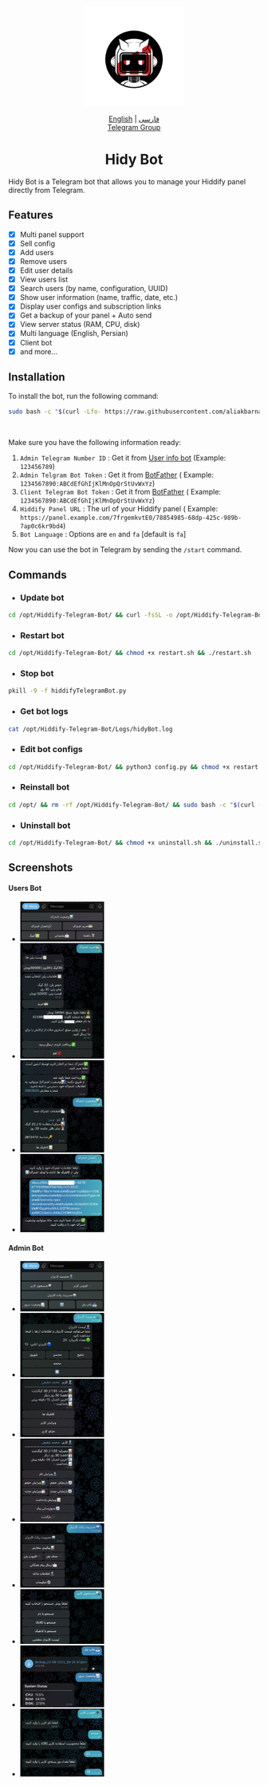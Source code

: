 <p align="center">
  <a href="https://github.com/aliakbarnajmi/hibot" target="_blank" rel="noopener noreferrer">
    <img width="200" height="200" src="https://github.com/aliakbarnajmi/hibot/blob/main/Screenshots/icon.png?raw=True" alt="Hidy Bot">
  </a>
</p>

<p align="center">
  <a href="./README.md">English</a> |
  <a href="./README-FA.md">فارسی</a>
<br>
  <a href="https://t.me/HidyBotGroup">Telegram Group</a>

</p>
<h1 align="center">Hidy Bot</h1>

Hidy Bot is a Telegram bot that allows you to manage your Hiddify panel directly from Telegram.

## Features
- [x] Multi panel support
- [x] Sell config
- [x] Add users
- [x] Remove users
- [x] Edit user details
- [x] View users list
- [x] Search users (by name, configuration, UUID)
- [x] Show user information (name, traffic, date, etc.)
- [x] Display user configs and subscription links
- [x] Get a backup of your panel + Auto send
- [x] View server status (RAM, CPU, disk)
- [x] Multi language (English, Persian)
- [x] Client bot
- [x] and more...

## Installation

To install the bot, run the following command:

```bash
sudo bash -c "$(curl -Lfo- https://raw.githubusercontent.com/aliakbarnajmi/hibot/refs/heads/master/install.sh)"
```
<br>

Make sure you have the following information ready:

1. `Admin Telegram Number ID` : Get it from [User info bot](https://t.me/userinfobot) (Example: `123456789`)
2. `Admin Telgram Bot Token` : Get it from [BotFather](https://t.me/BotFather) (
   Example: `1234567890:ABCdEfGhIjKlMnOpQrStUvWxYz`)
3. `Client Telegram Bot Token` : Get it from [BotFather](https://t.me/BotFather) (
   Example: `1234567890:ABCdEfGhIjKlMnOpQrStUvWxYz`)
4. `Hiddify Panel URL` : The url of your Hiddify panel (
   Example: `https://panel.example.com/7frgemkvtE0/78854985-68dp-425c-989b-7ap0c6kr9bd4`)
5. `Bot Language` : Options are `en` and `fa` [default is `fa`]


Now you can use the bot in Telegram by sending the `/start` command.




## Commands
- ### Update bot
```bash
cd /opt/Hiddify-Telegram-Bot/ && curl -fsSL -o /opt/Hiddify-Telegram-Bot/update.sh https://raw.githubusercontent.com/aliakbarnajmi/hibot/refs/heads/master/update.sh && chmod +x /opt/Hiddify-Telegram-Bot/update.sh && bash /opt/Hiddify-Telegram-Bot/update.sh
```
- ### Restart bot
```bash
cd /opt/Hiddify-Telegram-Bot/ && chmod +x restart.sh && ./restart.sh
```
- ### Stop bot
```bash
pkill -9 -f hiddifyTelegramBot.py
```
- ### Get bot logs
```bash
cat /opt/Hiddify-Telegram-Bot/Logs/hidyBot.log
```
- ### Edit bot configs
```bash
cd /opt/Hiddify-Telegram-Bot/ && python3 config.py && chmod +x restart.sh && ./restart.sh
```
- ### Reinstall bot
```bash
cd /opt/ && rm -rf /opt/Hiddify-Telegram-Bot/ && sudo bash -c "$(curl -Lfo- https://raw.githubusercontent.com/aliakbarnajmi/hibot/refs/heads/master/install.sh)"
```
- ### Uninstall bot
```bash
cd /opt/Hiddify-Telegram-Bot/ && chmod +x uninstall.sh && ./uninstall.sh
```

## Screenshots
#### Users Bot
- <img src="https://github.com/aliakbarnajmi/hibot/blob/main/Screenshots/scr-u-1.jpg?raw=True" width=35% height=35%>
- <img src="https://github.com/aliakbarnajmi/hibot/blob/main/Screenshots/scr-u-2.jpg?raw=True" width=35% height=35%>
- <img src="https://github.com/aliakbarnajmi/hibot/blob/main/Screenshots/scr-u-3.jpg?raw=True" width=35% height=35%>
- <img src="https://github.com/aliakbarnajmi/hibot/blob/main/Screenshots/scr-u-4.jpg?raw=True" width=35% height=35%>
#### Admin Bot
- <img src="https://github.com/aliakbarnajmi/hibot/blob/main/Screenshots/scr-a-1.jpg?raw=True" width=35% height=35%>
- <img src="https://github.com/aliakbarnajmi/hibot/blob/main/Screenshots/scr-a-2.jpg?raw=True" width=35% height=35%>
- <img src="https://github.com/aliakbarnajmi/hibot/blob/main/Screenshots/scr-a-6.jpg?raw=True" width=35% height=35%>
- <img src="https://github.com/aliakbarnajmi/hibot/blob/main/Screenshots/scr-a-8.jpg?raw=True" width=35% height=35%>
- <img src="https://github.com/aliakbarnajmi/hibot/blob/main/Screenshots/scr-a-5.jpg?raw=True" width=35% height=35%>
- <img src="https://github.com/aliakbarnajmi/hibot/blob/main/Screenshots/scr-a-3.jpg?raw=True" width=35% height=35%>
- <img src="https://github.com/aliakbarnajmi/hibot/blob/main/Screenshots/scr-a-4.jpg?raw=True" width=35% height=35%>
- <img src="https://github.com/aliakbarnajmi/hibot/blob/main/Screenshots/scr-a-7.jpg?raw=True" width=35% height=35%>
